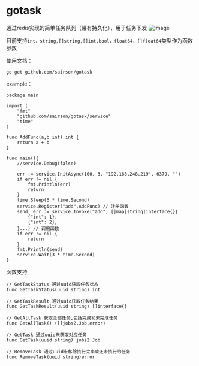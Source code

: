 # gotask
通过redis实现的简单任务队列（带有持久化），用于任务下发
![image](https://user-images.githubusercontent.com/74412075/153556999-b7489265-796b-43a0-a3d0-787457c429ac.png)

目前支持`int，string,[]string,[]int,bool，float64，[]float64`类型作为函数参数


使用文档：
```
go get github.com/sairson/gotask
```
example：

```
package main

import (
	"fmt"
	"github.com/sairson/gotask/service"
	"time"
)

func AddFunc(a,b int) int {
	return a + b
}

func main(){
	//service.Debug(false)

	err := service.InitAsync(100, 3, "192.168.248.219", 6379, "")
	if err != nil {
		fmt.Println(err)
		return
	}
	time.Sleep(6 * time.Second)
	service.Register("add",AddFunc) // 注册函数
	send, err := service.Invoke("add", []map[string]interface{}{
		{"int": 1},
		{"int": 2},
	}...) // 调用函数
	if err != nil {
		return
	}
	fmt.Println(send)
	service.Wait(3 * time.Second)
}
```

函数支持
```
// GetTaskStatus 通过uuid获取任务状态
func GetTaskStatus(uuid string) int 

// GetTaskResult 通过uuid获取任务结果
func GetTaskResult(uuid string) []interface{} 

// GetAllTask 获取全部任务,包括完成和未完成任务
func GetAllTask() ([]jobs2.Job,error) 

// GetTask 通过uuid来获取对应任务
func GetTask(uuid string) jobs2.Job

// RemoveTask 通过uuid来移除执行完毕或还未执行的任务
func RemoveTask(uuid string)error
```
